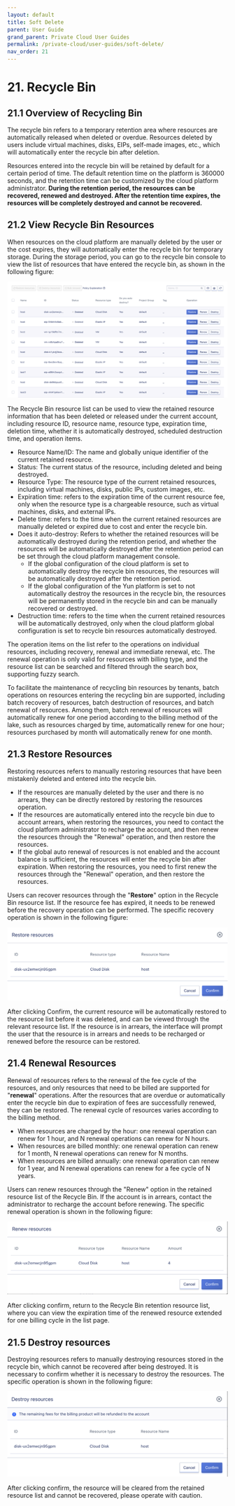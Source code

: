 ```yaml
---
layout: default
title: Soft Delete
parent: User Guide
grand_parent: Private Cloud User Guides
permalink: /private-cloud/user-guides/soft-delete/
nav_order: 21
---
```

# 21. Recycle Bin

## 21.1 Overview of Recycling Bin

The recycle bin refers to a temporary retention area where resources are automatically released when deleted or overdue. Resources deleted by users include virtual machines, disks, EIPs, self-made images, etc., which will automatically enter the recycle bin after deletion.

Resources entered into the recycle bin will be retained by default for a certain period of time. The default retention time on the platform is 360000 seconds, and the retention time can be customized by the cloud platform administrator. **During the retention period, the resources can be recovered, renewed and destroyed. After the retention time expires, the resources will be completely destroyed and cannot be recovered.**

## 21.2 View Recycle Bin Resources

When resources on the cloud platform are manually deleted by the user or the cost expires, they will automatically enter the recycle bin for temporary storage. During the storage period, you can go to the recycle bin console to view the list of resources that have entered the recycle bin, as shown in the following figure:

![recycle](/assets/images/userguide/recycle.png)

The Recycle Bin resource list can be used to view the retained resource information that has been deleted or released under the current account, including resource ID, resource name, resource type, expiration time, deletion time, whether it is automatically destroyed, scheduled destruction time, and operation items.

- Resource Name/ID: The name and globally unique identifier of the current retained resource.
- Status: The current status of the resource, including deleted and being destroyed.
- Resource Type: The resource type of the current retained resources, including virtual machines, disks, public IPs, custom images, etc.
- Expiration time: refers to the expiration time of the current resource fee, only when the resource type is a chargeable resource, such as virtual machines, disks, and external IPs.
- Delete time: refers to the time when the current retained resources are manually deleted or expired due to cost and enter the recycle bin.
- Does it auto-destroy: Refers to whether the retained resources will be automatically destroyed during the retention period, and whether the resources will be automatically destroyed after the retention period can be set through the cloud platform management console.
  - If the global configuration of the cloud platform is set to automatically destroy the recycle bin resources, the resources will be automatically destroyed after the retention period.
  - If the global configuration of the Yun platform is set to not automatically destroy the resources in the recycle bin, the resources will be permanently stored in the recycle bin and can be manually recovered or destroyed.
- Destruction time: refers to the time when the current retained resources will be automatically destroyed, only when the cloud platform global configuration is set to recycle bin resources automatically destroyed.

The operation items on the list refer to the operations on individual resources, including recovery, renewal and immediate renewal, etc. The renewal operation is only valid for resources with billing type, and the resource list can be searched and filtered through the search box, supporting fuzzy search.

To facilitate the maintenance of recycling bin resources by tenants, batch operations on resources entering the recycling bin are supported, including batch recovery of resources, batch destruction of resources, and batch renewal of resources. Among them, batch renewal of resources will automatically renew for one period according to the billing method of the lake, such as resources charged by time, automatically renew for one hour; resources purchased by month will automatically renew for one month.

## 21.3 Restore Resources

Restoring resources refers to manually restoring resources that have been mistakenly deleted and entered into the recycle bin.

- If the resources are manually deleted by the user and there is no arrears, they can be directly restored by restoring the resources operation.
- If the resources are automatically entered into the recycle bin due to account arrears, when restoring the resources, you need to contact the cloud platform administrator to recharge the account, and then renew the resources through the "Renewal" operation, and then restore the resources.
- If the global auto renewal of resources is not enabled and the account balance is sufficient, the resources will enter the recycle bin after expiration. When restoring the resources, you need to first renew the resources through the "Renewal" operation, and then restore the resources.

Users can recover resources through the "**Restore**" option in the Recycle Bin resource list. If the resource fee has expired, it needs to be renewed before the recovery operation can be performed. The specific recovery operation is shown in the following figure:

![restore](/assets/images/userguide/restore.png)

After clicking Confirm, the current resource will be automatically restored to the resource list before it was deleted, and can be viewed through the relevant resource list. If the resource is in arrears, the interface will prompt the user that the resource is in arrears and needs to be recharged or renewed before the resource can be restored.

## 21.4 Renewal Resources

Renewal of resources refers to the renewal of the fee cycle of the resources, and only resources that need to be billed are supported for "**renewal**" operations. After the resources that are overdue or automatically enter the recycle bin due to expiration of fees are successfully renewed, they can be restored. The renewal cycle of resources varies according to the billing method.

- When resources are charged by the hour: one renewal operation can renew for 1 hour, and N renewal operations can renew for N hours.
- When resources are billed monthly: one renewal operation can renew for 1 month, N renewal operations can renew for N months.
- When resources are billed annually: one renewal operation can renew for 1 year, and N renewal operations can renew for a fee cycle of N years.

Users can renew resources through the "Renew" option in the retained resource list of the Recycle Bin. If the account is in arrears, contact the administrator to recharge the account before renewing. The specific renewal operation is shown in the following figure:

![renew](/assets/images/userguide/renew.png)

After clicking confirm, return to the Recycle Bin retention resource list, where you can view the expiration time of the renewed resource extended for one billing cycle in the list page.

## 21.5 Destroy resources

Destroying resources refers to manually destroying resources stored in the recycle bin, which cannot be recovered after being destroyed. It is necessary to confirm whether it is necessary to destroy the resources. The specific operation is shown in the following figure:

![destroy](/assets/images/userguide/destroy.png)

After clicking confirm, the resource will be cleared from the retained resource list and cannot be recovered, please operate with caution.

